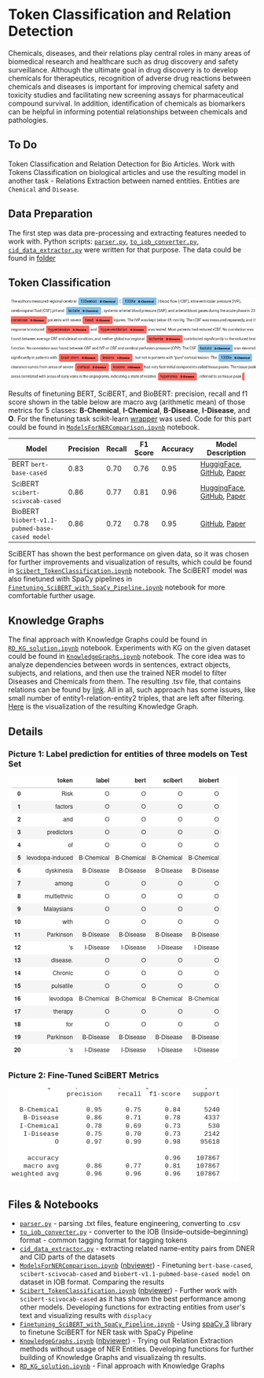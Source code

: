 # Token Classification and Relation Detection
Chemicals, diseases, and their relations play central roles in many areas of biomedical research and healthcare such as drug discovery and safety surveillance. Although the ultimate goal in drug discovery is to develop chemicals for therapeutics, recognition of adverse drug reactions between chemicals and diseases is important for improving chemical safety and toxicity studies and facilitating new screening assays for pharmaceutical compound survival. In addition, identification of chemicals as biomarkers can be helpful in informing potential relationships between chemicals and pathologies. 

## To Do
Token Classification and Relation Detection for Bio Articles. Work with Tokens Classification on biological articles and use the resulting model in another task - Relations Extraction between named entities. Entities are `Chemical` and `Disease`.

## Data Preparation
The first step was data pre-processing and extracting features needed to work with. Python scripts: [`parser.py`](https://github.com/Teasotea/BioNER-and-RD/blob/main/parser.py), [`to_iob_converter.py`](https://github.com/Teasotea/BioNER-and-RD/blob/main/to_iob_converter.py), [`cid_data_extractor.py`](https://github.com/Teasotea/BioNER-and-RD/blob/main/cid_data_extractor.py) were written for that purpose. The data could be found in [folder](https://github.com/Teasotea/BioNER-and-RD/tree/main/data)

## Token Classification
![`Extracting Entities Example`](https://github.com/Teasotea/BioNER-and-RD/blob/main/img/ent2.jpg)

Results of finetuning BERT, SciBERT, and BioBERT:
precision, recall and f1 score shown in the table below are macro avg (arithmetic mean) of those metrics for 5 classes: **B-Chemical**, **I-Chemical**, **B-Disease**, **I-Disease**, and **O**. For the finetuning task scikit-learn [wrapper](https://github.com/charles9n/bert-sklearn) was used. Code for this part could be found in [`ModelsForNERComparison.ipynb`](https://github.com/Teasotea/BioNER-and-RD/blob/main/ModelsForNERComparison.ipynb) notebook. 

| Model  | Precision | Recall | F1 Score | Accuracy | Model Description | 
| ------------- |  ------------- | ------------- | ------------- | ------------- | ------------- | 
| BERT `bert-base-cased` | 0.83 | 0.70 | 0.76 | 0.95 | [HuggigFace](https://huggingface.co/bert-base-cased), [GitHub](https://github.com/google-research/bert), [Paper](https://arxiv.org/abs/1810.04805) | 
| SciBERT `scibert-scivocab-cased`| 0.86 | 0.77 | 0.81 | 0.96 |  [HuggingFace](https://huggingface.co/allenai/scibert_scivocab_uncased), [GitHub](https://github.com/allenai/scibert), [Paper](https://arxiv.org/pdf/1903.10676.pdf) | 
| BioBERT `biobert-v1.1-pubmed-base-cased model`| 0.86 | 0.72 | 0.78 | 0.95 | [GitHub](https://github.com/dmis-lab/biobert), [Paper](https://arxiv.org/pdf/1901.08746.pdf) | 

SciBERT has shown the best performance on given data, so it was chosen for further improvements and visualization of results, which could be found in [`Scibert_TokenClassification.ipynb`](https://github.com/Teasotea/BioNER-and-RD/blob/main/Scibert_TokenClassification.ipynb) notebook. The SciBERT model was also finetuned with SpaCy pipelines in [`Finetuning_SciBERT_with_SpaCy_Pipeline.ipynb`](https://github.com/Teasotea/BioNER-and-RD/blob/main/Finetuning%20SciBERT%20with%20SpaCy%20Pipeline.ipynb) notebook for more comfortable further usage.


## Knowledge Graphs

The final approach with Knowledge Graphs could be found in [`RD_KG_solution.ipynb`](https://github.com/Teasotea/BioNER-and-RD/blob/main/RD_KG_solution.ipynb) notebook. Experiments with KG on the given dataset could be found in [`KnowledgeGraphs.ipynb`](https://github.com/Teasotea/BioNER-and-RD/blob/main/KnowledgeGraphs.ipynb) notebook. The core idea was to analyze dependencies between words in sentences, extract objects, subjects, and relations, and then use the trained NER model to filter Diseases and Chemicals from them. The resulting .tsv file, that contains relations can be found by [link](https://github.com/Teasotea/BioNER-and-RD/blob/main/data/relations1.tsv). All in all, such approach has some issues, like small number of entity1-relation-entity2 triples, that are left after filtering. [Here](https://github.com/Teasotea/BioNER-and-RD/blob/main/img/final_kg.jpg) is the visualization of the resulting Knowledge Graph.

## Details

### Picture 1: Label prediction for entities of three models on Test Set
![`Comparison of label prediction for entities of three models with the right labels`](https://github.com/Teasotea/BioNER-and-RD/blob/main/img/iob.jpg)

### Picture 2: Fine-Tuned SciBERT Metrics
![`Fine-Tuned SciBERT Perfomance`](https://github.com/Teasotea/BioNER-and-RD/blob/main/img/res2.jpg)


## Files & Notebooks
* [`parser.py`](https://github.com/Teasotea/BioNER-and-RD/blob/main/parser.py) - parsing .txt files, feature engineering, converting to .csv
* [`to_iob_converter.py`](https://github.com/Teasotea/BioNER-and-RD/blob/main/to_iob_converter.py) - converter to the IOB (Inside–outside–beginning) format - common tagging format for tagging tokens
* [`cid_data_extractor.py`](https://github.com/Teasotea/BioNER-and-RD/blob/main/cid_data_extractor.py) - extracting related name-entity pairs from DNER and CID parts of the datasets
* [`ModelsForNERComparison.ipynb`](https://github.com/Teasotea/BioNER-and-RD/blob/main/ModelsForNERComparison.ipynb) ([nbviewer](https://github.com/Teasotea/BioNER-and-RD/blob/main/ModelsForNERComparison.ipynb)) -  Finetuning `bert-base-cased`, `scibert-scivocab-cased` and `biobert-v1.1-pubmed-base-cased model` on dataset in IOB format. Comparing the results
* [`Scibert_TokenClassification.ipynb`](https://github.com/Teasotea/BioNER-and-RD/blob/main/Scibert_TokenClassification.ipynb) ([nbviewer](https://github.com/Teasotea/BioNER-and-RD/blob/main/Scibert_TokenClassification.ipynb)) -  Further work with `scibert-scivocab-cased` as it has shown the best performance among other models. Developing functions for extracting entities from user's text and visualizing results with `displacy`
* [`Finetuning_SciBERT_with_SpaCy_Pipeline.ipynb`](https://github.com/Teasotea/BioNER-and-RD/blob/main/Finetuning%20SciBERT%20with%20SpaCy%20Pipeline.ipynb) -  Using [spaCy 3](https://spacy.io/usage/v3) library to finetune SciBERT for NER task with SpaCy Pipeline
* [`KnowledgeGraphs.ipynb`](https://github.com/Teasotea/BioNER-and-RD/blob/main/KnowledgeGraphs.ipynb) ([nbviewer](https://github.com/Teasotea/BioNER-and-RD/blob/main/KnowledgeGraphs.ipynb)) - Trying out Relation Extraction methods without usage of NER Entities. Developing functions for further building of Knowledge Graphs and visualizaing th results.
* [`RD_KG_solution.ipynb`](https://github.com/Teasotea/BioNER-and-RD/blob/main/RD_KG_solution.ipynb)  - Final approach with Knowledge Graphs
